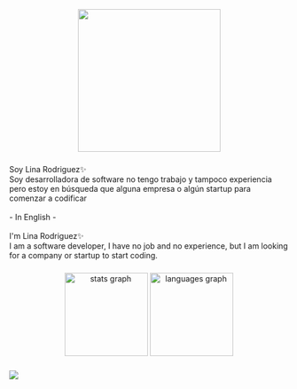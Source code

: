 <div align="center">
  <img height="257" src="https://imgur.com/XNjbfeD.png"  />
</div>

###

<p align="left">Soy Lina Rodriguez✨<br>Soy desarrolladora de software no tengo trabajo y tampoco experiencia pero estoy en búsqueda que alguna empresa o algún startup para comenzar a codificar <br><br>- In English -<br><br>I'm Lina Rodriguez✨<br>I am a software developer, I have no job and no experience, but I am looking for a company or startup to start coding.</p>

###

<div align="center">
  <img src="https://github-readme-stats.vercel.app/api?username=LinaProjects&hide_title=false&hide_rank=false&show_icons=true&include_all_commits=true&count_private=true&disable_animations=false&theme=dracula&locale=en&hide_border=false&order=1" height="150" alt="stats graph"  />
  <img src="https://github-readme-stats.vercel.app/api/top-langs?username=LinaProjects&locale=en&hide_title=false&layout=compact&card_width=320&langs_count=5&theme=dracula&hide_border=false&order=2" height="150" alt="languages graph"  />
</div>

###

[![](https://visitcount.itsvg.in/api?id=LinaProjects&label=Views&color=11&icon=6&pretty=true)](https://visitcount.itsvg.in)

###
